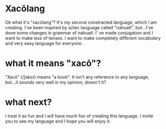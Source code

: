 # Xacōlang

Ok what it's "xacōlang"? 
It's my second constracted language, which 
I am creating. I've been inspired by aztec language called "nahuatl",
but...I've done some changes in grammar of nahuatl. I' ve made conjugation and I want to make less of tenses. I want to make completely different vocabulary and very easy language for everyone. 


# what it means "xacō"?

"Xacō" (/ʃako/) means "a book". It isn't any reference to any language, but...it sounds very well in my opinion, doesn't it?

# what next?
I treat it as fun and I will have much fun of creating this language. I invite you to see my language and I hope you will enjoy it.

